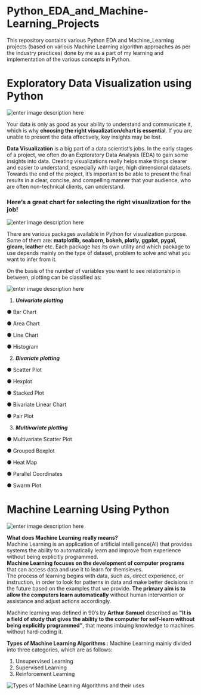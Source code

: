 # Python_EDA_and_Machine-Learning_Projects

This repository contains various Python EDA and Machine_Learning projects (based on various Machine Learning algorithm approaches as per the industry practices) done by me as a part of my learning and implementation of the various concepts in Python.



# Exploratory Data Visualization using Python

![enter image description here](https://blog.camelot-group.com/wp-content/uploads/2019/03/Picture2.png)

Your data is only as good as your ability to understand and communicate it, which is why **choosing the right visualization/chart is essential**. If you are unable to present the data effectively, key insights may be lost.

**Data Visualization** is a big part of a data scientist’s jobs. In the early stages of a project, we often do an Exploratory Data Analysis (EDA) to gain some insights into data. Creating visualizations really helps make things clearer and easier to understand, especially with larger, high dimensional datasets. Towards the end of the project, it’s important to be able to present the final results in a clear, concise, and compelling manner that your audience, who are often non-technical clients, can understand.

### Here’s a great chart for selecting the right visualization for the job!
![enter image description here](https://cdn-images-1.medium.com/max/800/1*JxbqIQmD_E3M3I7Tjo0OqA.jpeg)

There are various packages available in Python for visualization purpose. Some of them are:​ **matplotlib, seaborn, bokeh​, plotly, ggplot, pygal, gleam, leather** etc. Each package has its own utility and which package to use depends mainly on the type of dataset, problem to solve and what you want to infer from it.

On the basis of the number of variables you want to see relationship in between, plotting can be classified as:

![enter image description here](https://www.researchgate.net/profile/Cristina_Sousa16/publication/342282008/figure/fig2/AS:903839578353665@1592503556728/Exploratory-Data-Analysis-EDA-steps.png)

 1. ***Univariate plotting***
  
  ● Bar Chart
 
  ● Area Chart
   
  ● Line Chart
   
  ● Histogram
	 
 2. ***Bivariate plotting***
   
   ● Scatter Plot
   
   ● Hexplot
   
   ● Stacked Plot
   
   ● Bivariate Linear Chart
   
   ● Pair Plot
	 
 3. ***Multivariate plotting***
 
   ● Multivariate Scatter Plot
   
   ● Grouped Boxplot
   
   ● Heat Map
   
   ● Parallel Coordinates
   
   ● Swarm Plot



# Machine Learning Using Python

![enter image description here](https://miro.medium.com/max/1200/0*f69wAO3IsEwo23g4.jpg)

**What does Machine Learning really means?**  
Machine Learning is an application of artificial intelligence(AI) that provides systems the ability to automatically learn and improve from experience without being explicitly programmed.  
**Machine Learning focuses on the development of computer programs** that can access data and use it to learn for themsleves.  
The process of learning begins with data, such as, direct experience, or instruction, in order to look for patterns in data and make better decisions in the future based on the examples that we provide. **The primary aim is to allow the computers learn automatically** without human intervention or assistance and adjust actions accordingly.

Machine learning was defined in 90’s by **Arthur Samuel** described as **"It is a field of study that gives the ability to the computer for self-learn without being explicitly programmed”**, that means imbuing knowledge to machines without hard-coding it.


**Types of Machine Learning Algorithms**  : 
Machine Learning mainly divided into three categories, which are as follows:

 1. Unsupervised Learning
 2. Supervised Learning
 3. Reinforcement Learning
 
 ![Types of Machine Learning Algorithms and their uses](https://data-flair.training/blogs/wp-content/uploads/sites/2/2019/08/Types-of-Machine-Learning-algorithms.jpg)


